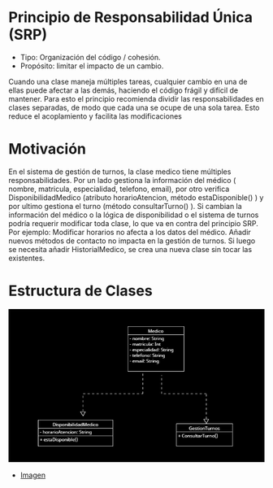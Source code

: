 # Principio de Responsabilidad Única (SRP)

- Tipo: Organización del código / cohesión.
- Propósito: limitar el impacto de un cambio.

Cuando una clase maneja múltiples tareas, cualquier cambio en una de ellas puede afectar a las demás, haciendo el código frágil y difícil de mantener.
Para esto el principio recomienda dividir las responsabilidades en clases separadas, de modo que cada una se ocupe de una sola tarea. Esto reduce el acoplamiento y facilita las modificaciones

# Motivación

En el sistema de gestión de turnos, la clase medico tiene múltiples responsabilidades. Por un lado gestiona la información del médico ( nombre, matricula, especialidad, telefono, email), por otro verifica DisponibilidadMedico (atributo horarioAtencion, método estaDisponible() ) y por ultimo gestiona el turno (método consultarTurno() ).
Si cambian la información del médico o la lógica de disponibilidad o el sistema de turnos podría requerir modificar toda clase, lo que va en contra del principio SRP.
Por ejemplo:
Modificar horarios no afecta a los datos del médico.
Añadir nuevos métodos de contacto no impacta en la gestión de turnos.
Si luego se necesita añadir HistorialMedico, se crea una nueva clase sin tocar las existentes.

# Estructura de Clases

![Estructura de Clases](/img/Principio_de_Responsabilidad_%20Unica.png)

- [Imagen](https://drive.google.com/file/d/10d7vdObKenPwk-t4CktAJceMgm1uIFFm/view?usp=drive_link)
